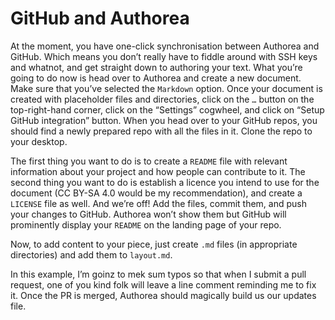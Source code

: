 # GitHub and Authorea

At the moment, you have one-click synchronisation between Authorea and GitHub.
Which means you don’t really have to fiddle around with SSH keys and whatnot, and get straight down to authoring your text.
What you’re going to do now is head over to Authorea and create a new document.
Make sure that you’ve selected the `Markdown` option.
Once your document is created with placeholder files and directories, click on the `…` button on the top-right-hand corner, click on the “Settings” cogwheel, and click on “Setup GitHub integration” button.
When you head over to your GitHub repos, you should find a newly prepared repo with all the files in it.
Clone the repo to your desktop.

The first thing you want to do is to create a `README` file with relevant information about your project and how people can contribute to it.
The second thing you want to do is establish a licence you intend to use for the document (CC BY-SA 4.0 would be my recommendation), and create a `LICENSE` file as well.
And we’re off!
Add the files, commit them, and push your changes to GitHub.
Authorea won’t show them but GitHub will prominently display your `README` on the landing page of your repo.

Now, to add content to your piece, just create `.md` files (in appropriate directories) and add them to `layout.md`.

In this example, I’m goinz to mek sum typos so that when I submit a pull request, one of you kind folk will leave a line comment reminding me to fix it.
Once the PR is merged, Authorea should magically build us our updates file.
